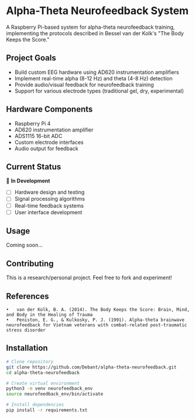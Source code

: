 # Alpha-Theta Neurofeedback System

A Raspberry Pi-based system for alpha-theta neurofeedback training, implementing the protocols described in Bessel van der Kolk's "The Body Keeps the Score."

## Project Goals

- Build custom EEG hardware using AD620 instrumentation amplifiers
- Implement real-time alpha (8-12 Hz) and theta (4-8 Hz) detection
- Provide audio/visual feedback for neurofeedback training
- Support for various electrode types (traditional gel, dry, experimental)

## Hardware Components

- Raspberry Pi 4
- AD620 instrumentation amplifier
- ADS1115 16-bit ADC
- Custom electrode interfaces
- Audio output for feedback

## Current Status

🚧 **In Development**
- [ ] Hardware design and testing
- [ ] Signal processing algorithms
- [ ] Real-time feedback systems
- [ ] User interface development

## Usage
Coming soon…

## Contributing
This is a research/personal project. Feel free to fork and experiment!

## References
	•	van der Kolk, B. A. (2014). The Body Keeps the Score: Brain, Mind, and Body in the Healing of Trauma
	•	Peniston, E. G., & Kulkosky, P. J. (1991). Alpha-theta brainwave neurofeedback for Vietnam veterans with combat-related post-traumatic stress disorder

## Installation

```bash
# Clone repository
git clone https://github.com/Debant/alpha-theta-neurofeedback.git
cd alpha-theta-neurofeedback

# Create virtual environment
python3 -m venv neurofeedback_env
source neurofeedback_env/bin/activate

# Install dependencies
pip install -r requirements.txt

